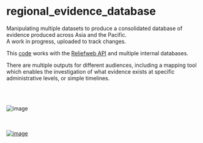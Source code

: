 # regional_evidence_database
Manipulating multiple datasets to produce a consolidated database of evidence produced across Asia and the Pacific.<br>
A work in progress, uploaded to track changes.
 
This [code](https://github.com/ctedja/regional_evidence_database/blob/main/Evidence_Backend.R) works with the [Reliefweb API](https://apidoc.rwlabs.org/) and multiple internal databases. 

There are multiple outputs for different audiences, including a mapping tool which enables the investigation of what evidence exists at specific administrative levels, or simple timelines.

<br><br>

![image](https://github.com/ctedja/regional_evidence_database/blob/main/evidence_map_still.png)

<br><br>
[![image](https://github.com/ctedja/regional_evidence_database/blob/main/evidence_timeline_still.png)](https://analytics.wfp.org/t/Public/views/Evidence_Timeline_16142492772350/Timeline?:showAppBanner=false&:display_count=n&:showVizHome=n&:origin=viz_share_link&:toolbar=no&:embed=true)
